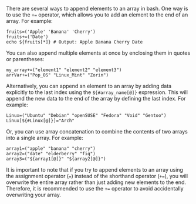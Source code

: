  There are several ways to append elements to an array in bash. One way is to use the `+=` operator, which allows you to add an element to the end of an array. For example:
```
fruits=('Apple' 'Banana' 'Cherry')
fruits+=('Date')
echo ${fruits[*]} # Output: Apple Banana Cherry Date
```
You can also append multiple elements at once by enclosing them in quotes or parentheses:
```
my_array+=("element1" "element2" "element3")
arrVar+=("Pop_OS" "Linux_Mint" "Zorin")
```
Alternatively, you can append an element to an array by adding data explicitly to the last index using the `${#array_name[@]}` expression. This will append the new data to the end of the array by defining the last index. For example:
```
Linux=("Ubuntu" "Debian" "openSUSE" "Fedora" "Void" "Gentoo")
Linux[${#Linux[@]}]="Arch"
```
Or, you can use array concatenation to combine the contents of two arrays into a single array. For example:
```
array1=("apple" "banana" "cherry")
array2=("date" "elderberry" "fig")
array3=("${array1[@]}" "${array2[@]}")
```
It is important to note that if you try to append elements to an array using the assignment operator (`=`) instead of the shorthand operator (`+=`), you will overwrite the entire array rather than just adding new elements to the end. Therefore, it is recommended to use the `+=` operator to avoid accidentally overwriting your array.